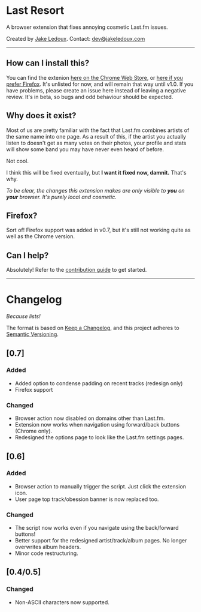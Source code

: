 # Last Resort
A browser extension that fixes annoying cosmetic Last.fm issues.

Created by [Jake Ledoux](https://jakeledoux.com). Contact: <dev@jakeledoux.com>
***

## How can I install this?

You can find the extenion [here on the Chrome Web Store](https://chrome.google.com/webstore/detail/last-resort/afpofkgganekekgfenmgciebodcbkomh), or [here if you prefer Firefox](https://addons.mozilla.org/en-US/firefox/addon/last-resort/). It's unlisted for now, and will remain that way until v1.0. If you have problems, please create an issue here instead of leaving a negative review. It's in beta, so bugs and odd behaviour should be expected.

## Why does it exist?

Most of us are pretty familiar with the fact that Last.fm combines artists of the same name into one page. As a result of this, if the artist you actually listen to doesn't get as many votes on their photos, your profile and stats will show some band you may have never even heard of before.

Not cool.

I think this will be fixed eventually, but **I want it fixed now, damnit.** That's why.

*To be clear, the changes this extension makes are only visible to **you** on **your** browser. It's purely local and cosmetic.*

## Firefox?

Sort of! Firefox support was added in v0.7, but it's still not working quite as well as the Chrome version.

## Can I help?

Absolutely! Refer to the [contribution guide](https://github.com/jakeledoux/lastresort/blob/master/CONTRIBUTING.md) to get started.
***

# Changelog

*Because lists!*

The format is based on [Keep a Changelog](https://keepachangelog.com/en/1.0.0/),
and this project adheres to [Semantic Versioning](https://semver.org/spec/v2.0.0.html).

## [0.7]
### Added
- Added option to condense padding on recent tracks (redesign only)
- Firefox support
### Changed
- Browser action now disabled on domains other than Last.fm.
- Extension now works when navigation using forward/back buttons (Chrome only).
- Redesigned the options page to look like the Last.fm settings pages.

## [0.6]
### Added
- Browser action to manually trigger the script. Just click the extension icon.
- User page top track/obession banner is now replaced too.
### Changed
- The script now works even if you navigate using the back/forward buttons!
- Better support for the redesigned artist/track/album pages. No longer overwrites album headers.
- Minor code restructuring.


## [0.4/0.5]
### Changed
- Non-ASCII characters now supported.